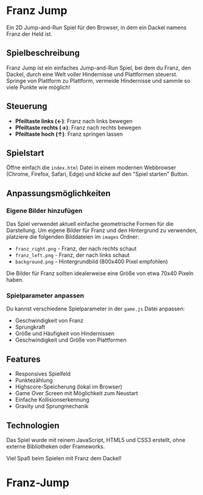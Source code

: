 # Franz Jump

Ein 2D Jump-and-Run Spiel für den Browser, in dem ein Dackel namens Franz der Held ist.

## Spielbeschreibung

Franz Jump ist ein einfaches Jump-and-Run Spiel, bei dem du Franz, den Dackel, durch eine Welt voller Hindernisse und Plattformen steuerst. Springe von Plattform zu Plattform, vermeide Hindernisse und sammle so viele Punkte wie möglich!

## Steuerung

- **Pfeiltaste links (←)**: Franz nach links bewegen
- **Pfeiltaste rechts (→)**: Franz nach rechts bewegen
- **Pfeiltaste hoch (↑)**: Franz springen lassen

## Spielstart

Öffne einfach die `index.html` Datei in einem modernen Webbrowser (Chrome, Firefox, Safari, Edge) und klicke auf den "Spiel starten" Button.

## Anpassungsmöglichkeiten

### Eigene Bilder hinzufügen

Das Spiel verwendet aktuell einfache geometrische Formen für die Darstellung. Um eigene Bilder für Franz und den Hintergrund zu verwenden, platziere die folgenden Bilddateien im `images` Ordner:

- `franz_right.png` - Franz, der nach rechts schaut
- `franz_left.png` - Franz, der nach links schaut
- `background.png` - Hintergrundbild (800x400 Pixel empfohlen)

Die Bilder für Franz sollten idealerweise eine Größe von etwa 70x40 Pixeln haben.

### Spielparameter anpassen

Du kannst verschiedene Spielparameter in der `game.js` Datei anpassen:

- Geschwindigkeit von Franz
- Sprungkraft
- Größe und Häufigkeit von Hindernissen
- Geschwindigkeit und Größe von Plattformen

## Features

- Responsives Spielfeld
- Punktezählung
- Highscore-Speicherung (lokal im Browser)
- Game Over Screen mit Möglichkeit zum Neustart
- Einfache Kollisionserkennung
- Gravity und Sprungmechanik

## Technologien

Das Spiel wurde mit reinem JavaScript, HTML5 und CSS3 erstellt, ohne externe Bibliotheken oder Frameworks.

Viel Spaß beim Spielen mit Franz dem Dackel!
# Franz-Jump
